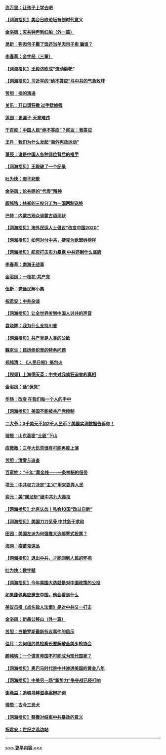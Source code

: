 #### [连万里：让孩子上学去吧](../pages/nsc993/n12385309.md?t=09072202) 
#### [【网海拾贝】美台日欧论坛有划时代意义](../pages/nsc993/n12385232.md?t=09072202) 
#### [金浴凤：灭共钟声到红船（外一篇）](../pages/nsc993/n12385154.md?t=09072202) 
#### [吴新：狗肉包子露了馅还当羊肉包子卖 骗谁？](../pages/nsc993/n12385133.md?t=09072202) 
#### [李春草：金字经（三章）](../pages/nsc993/n12383691.md?t=09072202) 
#### [【网海拾贝】王毅访欧成“流动箭靶”](../pages/nsc993/n12383338.md?t=09072202) 
#### [【网海拾贝】习近平的“绝不答应”与中共的气急败坏](../pages/nsc993/n12382819.md?t=09072202) 
#### [苦胆：摘的演进](../pages/nsc993/n12382619.md?t=09072202) 
#### [关乐：开口谎狂撒 过手猛掺假](../pages/nsc993/n12382604.md?t=09072202) 
#### [莲园：更漏子‧天意难违](../pages/nsc993/n12382598.md?t=09072202) 
#### [千百度：中国人民“绝不答应”？网友：我答应](../pages/nsc993/n12382024.md?t=09072202) 
#### [王丹：我们为什么发起“海外宪政运动”](../pages/nsc993/n12380286.md?t=09072202) 
#### [萧辰：谁是中国人各种错位背后的推手](../pages/nsc993/n12379800.md?t=09072202) 
#### [【网海拾贝】王毅破了一个纪录](../pages/nsc993/n12379251.md?t=09072202) 
#### [吐为快：庚子悲歌](../pages/nsc993/n12378821.md?t=09072202) 
#### [金浴凤：论共匪的“代表”精神](../pages/nsc993/n12377546.md?t=09072202) 
#### [颜纯钩：林郑的三权分工为一国两制送终](../pages/nsc993/n12377306.md?t=09072202) 
#### [巴特：内蒙古观众谈蒙古语现状](../pages/nsc993/n12376923.md?t=09072202) 
#### [【网海拾贝】海外民运人士倡议“改变中国2020”](../pages/nsc993/n12376682.md?t=09072202) 
#### [【网海拾贝】如何对付中共，捷克为欧盟树榜样](../pages/nsc993/n12374209.md?t=09072202) 
#### [【网海拾贝】航母打击实力暴露 中共还剩什么底牌](../pages/nsc993/n12371825.md?t=09072202) 
#### [李春草：南海无战事](../pages/nsc993/n12371159.md?t=09072202) 
#### [金浴凤：一枝花·共产党](../pages/nsc993/n12368757.md?t=09072202) 
#### [伍新：党话民解小集](../pages/nsc993/n12366907.md?t=09072202) 
#### [祝君安：中共杂谈](../pages/nsc993/n12366076.md?t=09072202) 
#### [【网海拾贝】让全世界听到中国人讨共的声音](../pages/nsc993/n12365569.md?t=09072202) 
#### [袁晓辉：我为什么支持川普](../pages/nsc993/n12362670.md?t=09072202) 
#### [【网海拾贝】共产党是人类的公敌](../pages/nsc993/n12363182.md?t=09072202) 
#### [魏京生：民运组织里的特务问题](../pages/nsc993/n12363010.md?t=09072202) 
#### [郑纯清： 《人民日报》纸包火](../pages/nsc993/n12362706.md?t=09072202) 
#### [【视频】上海倪天英：中共对我疯狂迫害的真相](../pages/nsc993/n12356341.md?t=09072202) 
#### [金浴凤：话“保党”](../pages/nsc993/n12361867.md?t=09072202) 
#### [华旸：改变 在我们每一个人的手中](../pages/nsc993/n12361774.md?t=09072202) 
#### [【网海拾贝】美国不能被共产党控制](../pages/nsc993/n12360271.md?t=09072202) 
#### [二大爷：3千美元不如2千人民币？美国实测数据告诉你！](../pages/nsc993/n12358563.md?t=09072202) 
#### [理悟：山东高密“土匪”下山](../pages/nsc993/n12358535.md?t=09072202) 
#### [应微微：三年大饥荒很有可能再度上演](../pages/nsc993/n12358523.md?t=09072202) 
#### [苦胆：清零与追查](../pages/nsc993/n12358501.md?t=09072202) 
#### [百家姓：“十年”黄金线——一条神秘的纽带](../pages/nsc993/n12358319.md?t=09072202) 
#### [项云：中共权力决定“主义”用来耍弄人民](../pages/nsc993/n12358172.md?t=09072202) 
#### [俞元：美“屠龙斩”破中共九大毒招](../pages/nsc993/n12357822.md?t=09072202) 
#### [【网海拾贝】北京认怂！私会10国“改过自新”](../pages/nsc993/n12357784.md?t=09072202) 
#### [【网海拾贝】美国刀刀见骨 中共急于求和](../pages/nsc993/n12355511.md?t=09072202) 
#### [田园：美国左派为何强推大选邮寄式投票？](../pages/nsc993/n12352963.md?t=09072202) 
#### [海网：疫苗鬼速品](../pages/nsc993/n12354438.md?t=09072202) 
#### [【网海拾贝】退出中共，才能回到人民的怀抱](../pages/nsc993/n12352634.md?t=09072202) 
#### [吐为快：数字赋](../pages/nsc993/n12352317.md?t=09072202) 
#### [【网海拾贝】今年美国大选就是对中国政策的公投](../pages/nsc993/n12350973.md?t=09072202) 
#### [如果蓬佩奥应邀去中国，他会看到什么](../pages/nsc993/n12350945.md?t=09072202) 
#### [美议员推《点名敌人法案》是对中共又一打击](../pages/nsc993/n12350765.md?t=09072202) 
#### [金浴凤：新愚公移山（外一篇）](../pages/nsc993/n12350253.md?t=09072202) 
#### [苦胆：白俄罗斯最新抗议事件的启示](../pages/nsc993/n12349989.md?t=09072202) 
#### [佳月：为何纽约总检察长要解散全美步枪协会](../pages/nsc993/n12349939.md?t=09072202) 
#### [颜纯钩：一个谎言帝国不可能成为现代国家？](../pages/nsc993/n12349898.md?t=09072202) 
#### [【网海拾贝】奥巴马时代是中共渗透美国的黄金八年](../pages/nsc993/n12349284.md?t=09072202) 
#### [【网海拾贝】中美另一场“新势力”争夺战已经打响](../pages/nsc993/n12346998.md?t=09072202) 
#### [谢燕益：追魂寻衅滋事案辩护词](../pages/nsc993/n12346892.md?t=09072202) 
#### [理悟：古今三恶犬](../pages/nsc993/n12345190.md?t=09072202) 
#### [【网海拾贝】蔡霞对结束中共暴政的意义](../pages/nsc993/n12344263.md?t=09072202) 
#### [祝君安：世纪之选边站](../pages/nsc993/n12342382.md?t=09072202) 

----
#### [ >>> 更早内容 <<< ](../indexes/nsc993-earlier.md)
